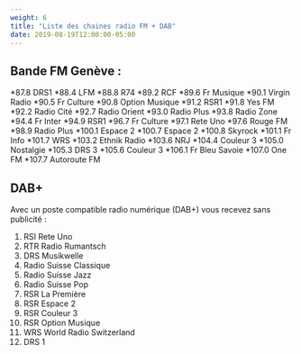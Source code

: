 ```yaml
---
weight: 6
title: "Liste des chaines radio FM + DAB"
date: 2019-08-19T12:00:00-05:00
---
```


Bande FM Genève :
---

*87.8 	DRS1
*88.4 	LFM
*88.8 	R74
*89.2 	RCF
*89.6 	Fr Musique
*90.1 	Virgin Radio
*90.5 	Fr Culture
*90.8 	Option Musique
*91.2 	RSR1
*91.8 	Yes FM
*92.2 	Radio Cité
*92.7 	Radio Orient
*93.0 	Radio Plus
*93.8  Radio Zone
*94.4 	Fr Inter
*94.9 	RSR1
*96.7 	Fr Culture
*97.1 	Rete Uno
*97.6 	Rouge FM
*98.9 	Radio Plus
*100.1 Espace 2
*100.7 Espace 2
*100.8 Skyrock
*101.1 Fr Info
*101.7 WRS
*103.2 Ethnik Radio
*103.6 NRJ
*104.4 Couleur 3
*105.0 Nostalgie
*105.3 DRS 3
*105.6 Couleur 3
*106.1 Fr Bleu Savoie
*107.0 One FM
*107.7 Autoroute FM

DAB+
---
Avec un poste compatible radio numérique (DAB+) vous recevez sans publicité :

1.	RSI Rete Uno
2.	RTR Radio Rumantsch
3.	DRS Musikwelle
4.	Radio Suisse Classique
5.	Radio Suisse Jazz
6.	Radio Suisse Pop
7.	RSR La Première
8.	RSR Espace 2
9.	RSR Couleur 3
10. RSR Option Musique
11. WRS World Radio Switzerland
12. DRS 1
